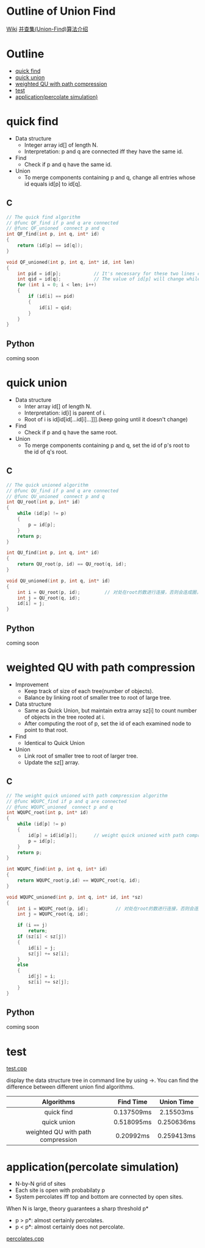 # Outline of Union Find
[Wiki](https://en.wikipedia.org/wiki/Disjoint-set_data_structure)
[并查集(Union-Find)算法介绍](http://blog.csdn.net/dm_vincent/article/details/7655764)

# Outline
- [quick find](#quick-find)
- [quick union](#quick-union)
- [weighted QU with path compression](#weighted-qu-with-path-compression)
- [test](#test)
- [application(percolate simulation)](#applicationpercolate-simulation)

# quick find

- Data structure
	- Integer array id[] of length N.
	- Interpretation: p and q are connected iff they have the same id.
- Find
	- Check if p and q have the same id.
- Union
	- To merge components containing p and q, change all entries whose id equals id[p] to id[q].

## C
```C
// The quick find algorithm
// @func QF_find if p and q are connected
// @func QF_unioned  connect p and q
int QF_find(int p, int q, int* id)
{
	return (id[p] == id[q]);
}

void QF_unioned(int p, int q, int* id, int len)
{
	int pid = id[p];			// It's necessary for these two lines code
	int qid = id[q];			// The value of id[p] will change while i > p
	for (int i = 0; i < len; i++)
	{
		if (id[i] == pid)
		{
			id[i] = qid;
		}
	}
}
```

## Python
coming soon

# quick union

- Data structure
	- Inter array id[] of length N.
	- Interpretation: id[i] is parent of i.
	- Root of i is id[id[id[...id[i]...]]].(keep going until it doesn't change)
- Find
	- Check if p and q have the same root.
- Union
	- To merge components containing p and q, set the id of p's root to the id of q's root.

## C
```C
// The quick unioned algorithm
// @func QU_find if p and q are connected
// @func QU_unioned  connect p and q
int QU_root(int p, int* id)
{
	while (id[p] != p)
	{
		p = id[p];
	}
	return p;
}

int QU_find(int p, int q, int* id)
{
	return QU_root(p, id) == QU_root(q, id);
}

void QU_unioned(int p, int q, int* id)
{
	int i = QU_root(p, id);			// 对处在root的数进行连接，否则会连成圈，导致root函数无限循环
	int j = QU_root(q, id);
	id[i] = j;
}
```
## Python
coming soon

# weighted QU with path compression
- Improvement
	- Keep track of size of each tree(number of objects).
	- Balance by linking root of smaller tree to root of large tree.
-  Data structure
	- Same as Quick Union, but maintain extra array sz[i] to count number of objects in the tree rooted at i.
	- After computing the root of p, set the id of each examined node to point to that root.
-  Find
	- Identical to Quick Union
-  Union
	- Link root of smaller tree to root of larger tree.
	- Update the sz[] array.

## C
```C
// The weight quick unioned with path compression algorithm
// @func WQUPC_find if p and q are connected
// @func WQUPC_unioned  connect p and q
int WQUPC_root(int p, int* id)
{
	while (id[p] != p)
	{
		id[p] = id[id[p]];		// weight quick unioned with path compression(WQUPC), only one extra line
		p = id[p];
	}
	return p;
}

int WQUPC_find(int p, int q, int* id)
{
	return WQUPC_root(p,id) == WQUPC_root(q, id);
}

void WQUPC_unioned(int p, int q, int* id, int *sz)
{
	int i = WQUPC_root(p, id);			// 对处在root的数进行连接，否则会连成圈，导致root函数无限循环
	int j = WQUPC_root(q, id);

	if (i == j)
		return;
	if (sz[i] < sz[j])
	{
		id[i] = j;
		sz[j] += sz[i];
	}
	else
	{
		id[j] = i;
		sz[i] += sz[j];
	}
}
```

## Python
coming soon

# test
[test.cpp](./test.cpp)

display the data structure tree in command line by using ->. You can find the difference between different union find algorithms.

| Algorithms | Find Time | Union Time |
|:----------:|:---------:|:----------:|
|quick find|0.137509ms|2.15503ms|
|quick union|0.518095ms|0.250636ms|
|weighted QU with path compression|0.20992ms|0.259413ms|

# application(percolate simulation)
- N-by-N grid of sites
- Each site is open with probabilaty p
- System percolates iff top and bottom are connected by open sites.

When N is large, theory guarantees a sharp threshold p*
- p > p*: almost certainly percolates.
- p < p*: almost certainly does not percolate.

[percolates.cpp](./percolates.cpp)
